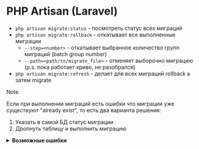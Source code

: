 # PHP Artisan (Laravel)

- `php artisan migrate:status` - посмотреть статус всех миграций
- `php artisan migrate:rollback` - откатывает все выполненные миграции
  - `--step=<number>` - откатывает выбранное количество групп миграций (batch group number)
  - `--path=<path/to/migrate_file>` - отменяет выборочно миграцию (p.s. пока работает криво, не разобрался)
- `php artisan migrate:refresh` - делает для всех миграций rollback а затем migrate

>[!NOTE]
>Если при выполнении миграций есть ошибки что миграции уже существуют "already exist", то есть два варианта решения:
>1. Указать в самой БД статус миграции
>2. Дропнуть таблицу и выполнить миграцию

<details>
  <summary><b>Возможные ошибки</b></summary>

  ## Ошибка при удалении таблицы связанная с наличием внешних ключей
  ```
  ERROR 1217 (23000): Cannot delete or update a parent row: a foreign key constraint fails
  ```

  <details>
    <summary>решение</summary>
  Посмотреть ключи:
    
  ```
  SELECT table_name, constraint_name 
  FROM information_schema.key_column_usage 
  WHERE referenced_table_name = 'table_name' 
  AND table_schema = 'database_name';
  ```
  
  Удалить ключи:

  ```
  ALTER TABLE <table> DROP FOREIGN KEY <key>;
  ```
  </details>

  ## При выполнении миграций ошибка что таблица уже существуют "already exist"
  Есть два варианта решения:

  <details>
    <summary>1. Обозначить миграции как завершенные в БД</summary>
    
    ```
    INSERT INTO migrations (migration, batch) VALUES
    ('<migration_title', <batch_number>),
    ('<migration_title', <batch_number>),
    ('<migration_title', <batch_number>);
    ```
  </details> 
  2. Дропнуть таблицу и выполнить миграцию
  
</details>
